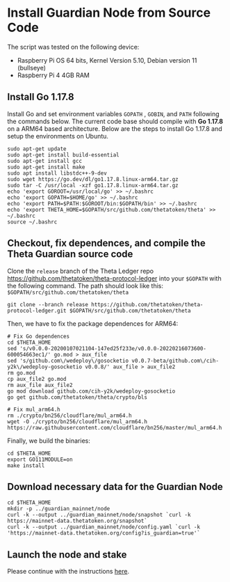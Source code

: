 # Install Guardian Node from Source Code

The script was tested on the following device:
* Raspberry Pi OS 64 bits, Kernel Version 5.10, Debian version 11 (bullseye)
* Raspberry Pi 4 4GB RAM

## Install Go 1.17.8

Install Go and set environment variables `GOPATH` , `GOBIN`, and `PATH` following the commands below. The current code base should compile with **Go 1.17.8** on a ARM64 based architecture. Below are the steps to install Go 1.17.8 and setup the environments on Ubuntu.

```
sudo apt-get update
sudo apt-get install build-essential
sudo apt-get install gcc
sudo apt-get install make
sudo apt install libstdc++-9-dev
sudo wget https://go.dev/dl/go1.17.8.linux-arm64.tar.gz
sudo tar -C /usr/local -xzf go1.17.8.linux-arm64.tar.gz
echo 'export GOROOT=/usr/local/go' >> ~/.bashrc
echo 'export GOPATH=$HOME/go' >> ~/.bashrc
echo 'export PATH=$PATH:$GOROOT/bin:$GOPATH/bin' >> ~/.bashrc
echo 'export THETA_HOME=$GOPATH/src/github.com/thetatoken/theta' >> ~/.bashrc
source ~/.bashrc
```

## Checkout, fix dependences, and compile the Theta Guardian source code

Clone the `release` branch of the Theta Ledger repo https://github.com/thetatoken/theta-protocol-ledger into your `$GOPATH` with the following command. The path should look like this: `$GOPATH/src/github.com/thetatoken/theta`

```
git clone --branch release https://github.com/thetatoken/theta-protocol-ledger.git $GOPATH/src/github.com/thetatoken/theta
```

Then, we have to fix the package dependences for ARM64:
```
# Fix Go dependences
cd $THETA_HOME
sed 's/v0.0.0-20200107021104-147ed25f233e/v0.0.0-20220216073600-600054663ec1/' go.mod > aux_file
sed 's/github.com\/wedeploy\/gosocketio v0.0.7-beta/github.com\/cih-y2k\/wedeploy-gosocketio v0.0.8/' aux_file > aux_file2
rm go.mod
cp aux_file2 go.mod
rm aux_file aux_file2
go mod download github.com/cih-y2k/wedeploy-gosocketio
go get github.com/thetatoken/theta/crypto/bls

# Fix mul_arm64.h
rm ./crypto/bn256/cloudflare/mul_arm64.h
wget -O ./crypto/bn256/cloudflare/mul_arm64.h https://raw.githubusercontent.com/cloudflare/bn256/master/mul_arm64.h
```

Finally, we build the binaries:
```
cd $THETA_HOME
export GO111MODULE=on
make install
```

## Download necessary data for the Guardian Node

```
cd $THETA_HOME
mkdir -p ../guardian_mainnet/node
curl -k --output ../guardian_mainnet/node/snapshot `curl -k https://mainnet-data.thetatoken.org/snapshot`
curl -k --output ../guardian_mainnet/node/config.yaml `curl -k 'https://mainnet-data.thetatoken.org/config?is_guardian=true'`
```

## Launch the node and stake

Please continue with the instructions [here](./CLI.md#launch-the-guardian-node).


